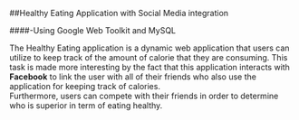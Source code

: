 ##Healthy Eating Application with Social Media integration

####-Using Google Web Toolkit and MySQL


The Healthy Eating application is a dynamic web application that users can utilize to keep track of the amount of calorie that they are consuming. This task is made more interesting by the fact that this application interacts with <b>Facebook</b> to link the user with all of their friends who also use the application for keeping track of calories. 
<br/>Furthermore, users can compete with their friends in order to determine who is superior in term of eating healthy.

